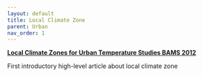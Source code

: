 ```yaml
---
layout: default
title: Local Climate Zone
parent: Urban
nav_order: 1
---
```



__[Local Climate Zones for Urban Temperature Studies BAMS 2012](https://journals.ametsoc.org/view/journals/bams/93/12/bams-d-11-00019.1.xml)__

First introductory high-level article about local climate zone
